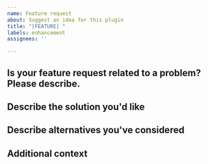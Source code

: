 ```yaml
---
name: Feature request
about: Suggest an idea for this plugin
title: "[FEATURE] "
labels: enhancement
assignees: ''

---
```


## Is your feature request related to a problem? Please describe.
<!-- 
A clear and concise description of what the problem is. Ex: 
I'm always frustrated when [...] 
-->

## Describe the solution you'd like
<!-- A clear and concise description of what you want to happen. -->

## Describe alternatives you've considered
<!-- A clear and concise description of any alternative solutions or features you've considered. -->

## Additional context
<!-- Add any other context or screenshots about the feature request here. -->
